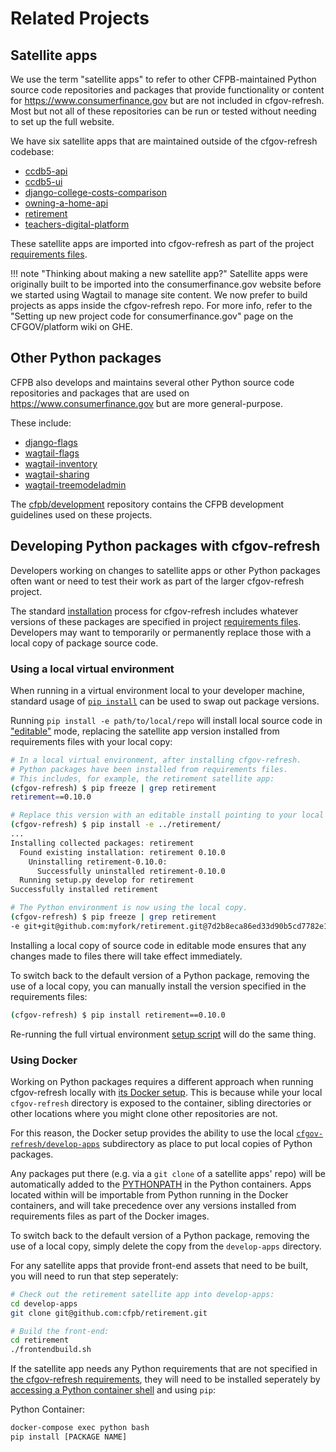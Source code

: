 # Related Projects

## Satellite apps

We use the term "satellite apps" to refer to other CFPB-maintained Python
source code repositories and packages that provide functionality or content
for https://www.consumerfinance.gov but are not included in cfgov-refresh.
Most but not all of these repositories can be run or tested without needing to
set up the full website.

We have six satellite apps that are maintained outside of the cfgov-refresh codebase:

- [ccdb5-api](https://github.com/cfpb/ccdb5-api)
- [ccdb5-ui](https://github.com/cfpb/ccdb5-ui)
- [django-college-costs-comparison](https://github.com/cfpb/django-college-costs-comparison)
- [owning-a-home-api](https://github.com/cfpb/owning-a-home-api)
- [retirement](https://github.com/cfpb/retirement)
- [teachers-digital-platform](https://github.com/cfpb/teachers-digital-platform)

These satellite apps are imported into cfgov-refresh as part of the project
[requirements files](https://github.com/cfpb/cfgov-refresh/blob/master/requirements/libraries.txt).

!!! note "Thinking about making a new satellite app?"
    Satellite apps were originally built to be imported into the
    consumerfinance.gov website before we started using Wagtail to manage site
    content. We now prefer to build projects as apps inside the cfgov-refresh
    repo. For more info, refer to the "Setting up new project code for
    consumerfinance.gov" page on the CFGOV/platform wiki on GHE.

## Other Python packages

CFPB also develops and maintains several other Python source code repositories
and packages that are used on https://www.consumerfinance.gov but are more
general-purpose.

These include:

- [django-flags](https://github.com/cfpb/django-flags)
- [wagtail-flags](https://github.com/cfpb/wagtail-flags/)
- [wagtail-inventory](https://github.com/cfpb/wagtail-inventory/)
- [wagtail-sharing](https://github.com/cfpb/wagtail-sharing)
- [wagtail-treemodeladmin](https://github.com/cfpb/wagtail-treemodeladmin)

The [cfpb/development](https://github.com/cfpb/development/) repository
contains the CFPB development guidelines used on these projects.

## Developing Python packages with cfgov-refresh

Developers working on changes to satellite apps or other Python packages often
want or need to test their work as part of the larger cfgov-refresh project.

The standard [installation](../installation/) process for cfgov-refresh
includes whatever versions of these packages are specified in project 
[requirements files](https://github.com/cfpb/cfgov-refresh/blob/master/requirements/libraries.txt).
Developers may want to temporarily or permanently replace those with a local
copy of package source code.

### Using a local virtual environment

When running in a virtual environment local to your developer machine,
standard usage of [`pip install`](https://docs.python.org/3/installing/index.html)
can be used to swap out package versions.

Running `pip install -e path/to/local/repo` will install local source code in
["editable"](https://pip.pypa.io/en/stable/reference/pip_install/#editable-installs)
mode, replacing the satellite app version installed from requirements files
with your local copy:

```sh
# In a local virtual environment, after installing cfgov-refresh.
# Python packages have been installed from requirements files.
# This includes, for example, the retirement satellite app:
(cfgov-refresh) $ pip freeze | grep retirement
retirement==0.10.0

# Replace this version with an editable install pointing to your local copy.
(cfgov-refresh) $ pip install -e ../retirement/
...
Installing collected packages: retirement
  Found existing installation: retirement 0.10.0
    Uninstalling retirement-0.10.0:
      Successfully uninstalled retirement-0.10.0
  Running setup.py develop for retirement
Successfully installed retirement

# The Python environment is now using the local copy.
(cfgov-refresh) $ pip freeze | grep retirement
-e git+git@github.com:myfork/retirement.git@7d2b8eca86ed33d90b5cd7782e1f90b7ac89f6f9#egg=retirement
```

Installing a local copy of source code in editable mode ensures that any
changes made to files there will take effect immediately.

To switch back to the default version of a Python package, removing the use
of a local copy, you can manually install the version specified in the
requirements files:

```sh
(cfgov-refresh) $ pip install retirement==0.10.0
```

Re-running the full virtual environment
[setup script](../installation/#run-the-setup-script)
will do the same thing.

### Using Docker

Working on Python packages requires a different approach when running
cfgov-refresh locally with [its Docker setup](../running-docker/).
This is because while your local `cfgov-refresh` directory is exposed to the
container, sibling directories or other locations where you might clone
other repositories are not.

For this reason, the Docker setup provides the ability to use the local
[`cfgov-refresh/develop-apps`](https://github.com/cfpb/cfgov-refresh/tree/master/develop-apps)
subdirectory as place to put local copies of Python packages.

Any packages put there (e.g. via a `git clone` of a satellite apps' repo)
will be automatically added to the
[PYTHONPATH](https://docs.python.org/3/using/cmdline.html#envvar-PYTHONPATH) 
in the Python containers.
Apps located within will be importable from Python running in the Docker
containers, and will take precedence over any versions installed from
requirements files as part of the Docker images.

To switch back to the default version of a Python package, removing the use
of a local copy, simply delete the copy from the `develop-apps` directory.

For any satellite apps that provide front-end assets that need to be built, 
you will need to run that step seperately:

```bash
# Check out the retirement satellite app into develop-apps:
cd develop-apps
git clone git@github.com:cfpb/retirement.git

# Build the front-end:
cd retirement
./frontendbuild.sh
```

If the satellite app needs any Python requirements that are not specified in 
[the cfgov-refresh requirements](https://github.com/cfpb/cfgov-refresh/tree/master/requirements/), 
they will need to be installed seperately by 
[accessing a Python container shell](#access-a-container-shell) 
and using `pip`:

Python Container:

```bash
docker-compose exec python bash
pip install [PACKAGE NAME]
```
